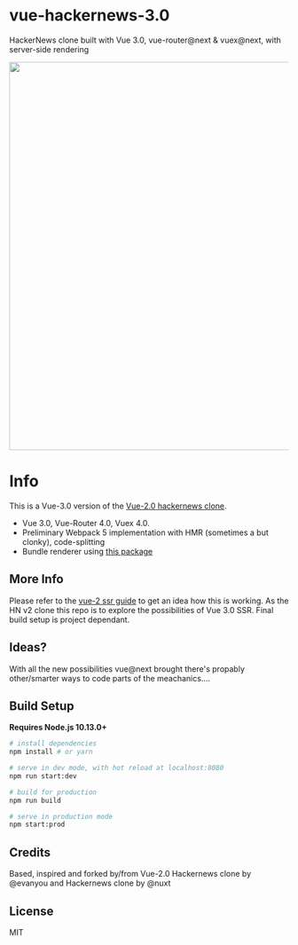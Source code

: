 # vue-hackernews-3.0
HackerNews clone built with Vue 3.0, vue-router@next &amp; vuex@next, with server-side rendering 

<p align="center">
 <img src="https://user-images.githubusercontent.com/57749196/97715211-ca9dfe80-1aca-11eb-986e-0fd056c60838.png" width="700px">
</p>

# Info

This is a Vue-3.0 version of the <a href="https://github.com/vuejs/vue-hackernews-2.0">Vue-2.0 hackernews clone</a>. 
  - Vue 3.0, Vue-Router 4.0, Vuex 4.0.
  -  Preliminary Webpack 5 implementation with HMR (sometimes a but clonky), code-splitting
  - Bundle renderer using <a href="https://www.npmjs.com/package/vue-bundle-renderer">this package</a>
  
## More Info

Please refer to the <a href="https://ssr.vuejs.org">vue-2 ssr guide</a> to get an idea how this is working.
As the HN v2 clone this repo is to explore the possibilities of Vue 3.0 SSR. Final build setup is project dependant. 

## Ideas?

With all the new possibilities vue@next brought there's propably other/smarter ways to code parts of the meachanics....

## Build Setup

**Requires Node.js 10.13.0+**  

``` bash
# install dependencies
npm install # or yarn

# serve in dev mode, with hot reload at localhost:8080
npm run start:dev

# build for production
npm run build

# serve in production mode
npm start:prod
```

## Credits

Based, inspired and forked by/from Vue-2.0 Hackernews clone by @evanyou and Hackernews clone by @nuxt

## License

MIT
